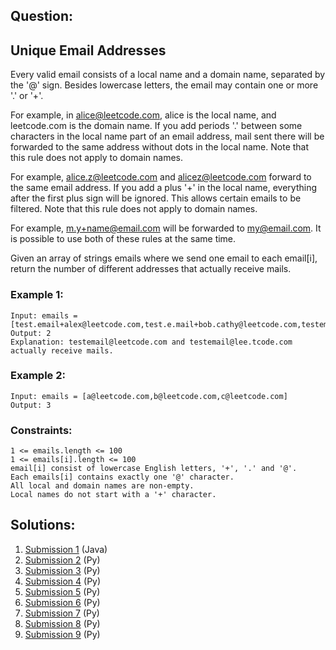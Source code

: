 ## Question:

## Unique Email Addresses

Every valid email consists of a local name and a domain name, separated by the '@' sign. Besides lowercase letters, the email may contain one or more '.' or '+'.

For example, in alice@leetcode.com, alice is the local name, and leetcode.com is the domain name.
If you add periods '.' between some characters in the local name part of an email address, mail sent there will be forwarded to the same address without dots in the local name. Note that this rule does not apply to domain names.

For example, alice.z@leetcode.com and alicez@leetcode.com forward to the same email address.
If you add a plus '+' in the local name, everything after the first plus sign will be ignored. This allows certain emails to be filtered. Note that this rule does not apply to domain names.

For example, m.y+name@email.com will be forwarded to my@email.com.
It is possible to use both of these rules at the same time.

Given an array of strings emails where we send one email to each email[i], return the number of different addresses that actually receive mails.

### Example 1:
```
Input: emails = [test.email+alex@leetcode.com,test.e.mail+bob.cathy@leetcode.com,testemail+david@lee.tcode.com]
Output: 2
Explanation: testemail@leetcode.com and testemail@lee.tcode.com actually receive mails.
```

### Example 2:
```
Input: emails = [a@leetcode.com,b@leetcode.com,c@leetcode.com]
Output: 3
 ```

### Constraints:
```
1 <= emails.length <= 100
1 <= emails[i].length <= 100
email[i] consist of lowercase English letters, '+', '.' and '@'.
Each emails[i] contains exactly one '@' character.
All local and domain names are non-empty.
Local names do not start with a '+' character.
```

## Solutions:
1. [Submission 1](./solution1.java) (Java)
2. [Submission 2](./solution2.py) (Py)
3. [Submission 3](./solution3.py) (Py)
4. [Submission 4](./solution4.py) (Py)
5. [Submission 5](./solution5.py) (Py)
6. [Submission 6](./solution6.py) (Py)
7. [Submission 7](./solution7.py) (Py)
8. [Submission 8](./solution8.py) (Py)
9. [Submission 9](./solution9.py) (Py)